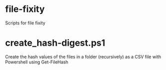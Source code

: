 # file-fixity
Scripts for file fixity

# create_hash-digest.ps1
Create the hash values of the files in a folder (recursively) as a CSV file with Powershell using Get-FileHash
